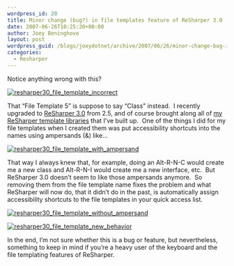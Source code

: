 ```yaml
---
wordpress_id: 20
title: Minor change (bug?) in file templates feature of ReSharper 3.0
date: 2007-06-26T10:25:20+00:00
author: Joey Beninghove
layout: post
wordpress_guid: /blogs/joeydotnet/archive/2007/06/26/minor-change-bug-in-file-templates-feature-of-resharper-3-0.aspx
categories:
  - Resharper
---
```

Notice anything wrong with this?

[<img alt="resharper30_file_template_incorrect" src="http://static.flickr.com/1300/630293741_963abbad60.jpg" border="0" />](http://www.flickr.com/photos/74595743@N00/630293741/ "resharper30_file_template_incorrect")

That &#8220;File Template 5&#8221; is suppose to say &#8220;Class&#8221; instead.&nbsp; I recently upgraded to [ReSharper 3.0](http://blogs.jetbrains.com/dotnet/2007/06/come-one-come-all-resharper-30-is-here/) from 2.5, and of course brought along all of [my ReSharper template libraries](http://joeydotnet.com/blog/archive/2007/04/14/ReSharper-Template-Library---Updated.aspx) that I&#8217;ve built up.&nbsp; One of the things I did for my file templates when I created them&nbsp;was put accessibility shortcuts into the names using ampersands (&) like&#8230;

[<img alt="resharper30_file_template_with_ampersand" src="http://static.flickr.com/1199/630293859_6ccd87f2b2.jpg" border="0" />](http://www.flickr.com/photos/74595743@N00/630293859/ "resharper30_file_template_with_ampersand")

That way I always knew that, for example,&nbsp;doing an Alt-R-N-C would create me a new class and Alt-R-N-I would create me a new interface, etc.&nbsp; But ReSharper 3.0 doesn&#8217;t seem to like those ampersands anymore.&nbsp; So removing them from the file template name fixes the problem and what ReSharper will now do, that it didn&#8217;t do in the past, is automatically assign accessibility shortcuts to the file templates in your quick access list.

[<img alt="resharper30_file_template_without_ampersand" src="http://static.flickr.com/1108/630325073_ef51f7dca3.jpg" border="0" />](http://www.flickr.com/photos/74595743@N00/630325073/ "resharper30_file_template_without_ampersand")

[<img alt="resharper30_file_template_new_behavior" src="http://static.flickr.com/1036/630293989_c42b0089a0.jpg" border="0" />](http://www.flickr.com/photos/74595743@N00/630293989/ "resharper30_file_template_new_behavior")

In the end, I&#8217;m not sure whether this is a bug or feature, but nevertheless, something to keep in mind if you&#8217;re a heavy user of the keyboard and the file templating features of ReSharper.